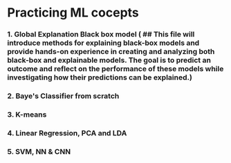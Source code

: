 # Practicing ML cocepts
###  1. Global Explanation Black box model ( ## This file  will introduce methods for explaining black-box models and provide hands-on experience in creating and analyzing both black-box and explainable models. The goal is to predict an outcome and reflect on the performance of these models while investigating how their predictions can be explained.)
###  2. Baye's Classifier from scratch 
###  3. K-means
###  4. Linear Regression, PCA and LDA
###  5. SVM, NN & CNN
